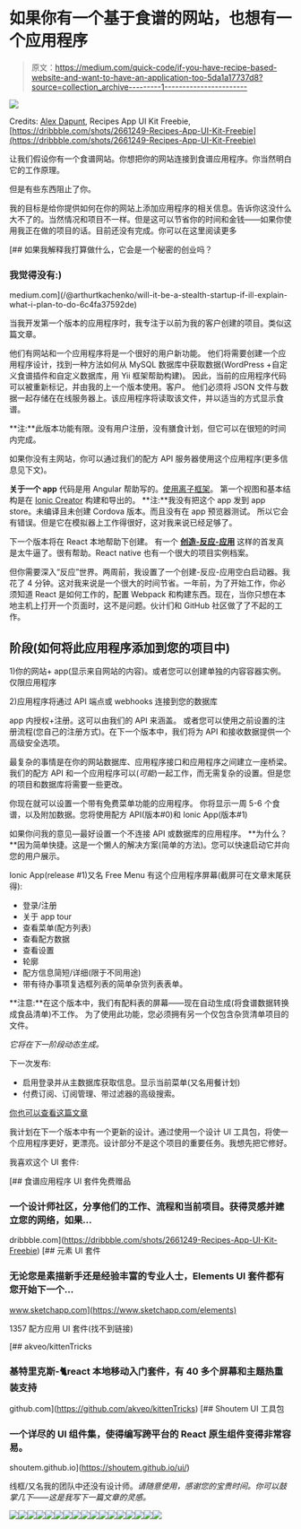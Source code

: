 # 如果你有一个基于食谱的网站，也想有一个应用程序

> 原文：<https://medium.com/quick-code/if-you-have-recipe-based-website-and-want-to-have-an-application-too-5da1a17737d8?source=collection_archive---------1----------------------->

![](img/ddbed7edc3ea742950f50eb0a99a7edc.png)

Credits: [Alex Dapunt](https://dribbble.com/alexdapunt), Recipes App UI Kit Freebie, [https://dribbble.com/shots/2661249-Recipes-App-UI-Kit-Freebie](https://dribbble.com/shots/2661249-Recipes-App-UI-Kit-Freebie)

让我们假设你有一个食谱网站。你想把你的网站连接到食谱应用程序。你当然明白它的工作原理。

但是有些东西阻止了你。

我的目标是给你提供如何在你的网站上添加应用程序的相关信息。告诉你这没什么大不了的。当然情况和项目不一样。但是这可以节省你的时间和金钱——如果你使用我正在做的项目的话。目前还没有完成。你可以在这里阅读更多

[](/@arthurtkachenko/will-it-be-a-stealth-startup-if-ill-explain-what-i-plan-to-do-6c4fa37592de) [## 如果我解释我打算做什么，它会是一个秘密的创业吗？

### 我觉得没有:)

medium.com](/@arthurtkachenko/will-it-be-a-stealth-startup-if-ill-explain-what-i-plan-to-do-6c4fa37592de) 

当我开发第一个版本的应用程序时，我专注于以前为我的客户创建的项目。类似这篇文章。

他们有网站和一个应用程序将是一个很好的用户新功能。
他们将需要创建一个应用程序设计，找到一种方法如何从 MySQL 数据库中获取数据(WordPress +自定义食谱插件和自定义数据库，用 Yii 框架帮助构建)。
因此，当前的应用程序代码可以被重新标记，并由我的上一个版本使用。客户。
他们必须将 JSON 文件与数据一起存储在在线服务器上。该应用程序将读取该文件，并以适当的方式显示食谱。

**注:**此版本功能有限。没有用户注册，没有膳食计划，但它可以在很短的时间内完成。

如果你没有主网站，你可以通过我们的配方 API 服务器使用这个应用程序(更多信息见下文)。

**关于一个 app**
代码是用 Angular 帮助写的。[使用离子框架](https://www.google.com.ua/url?sa=t&rct=j&q=&esrc=s&source=web&cd=1&cad=rja&uact=8&ved=0ahUKEwiCmuj7-sPYAhVD_ywKHaGjAWUQFggzMAA&url=https%3A%2F%2Fionicframework.com%2F&usg=AOvVaw3OzgWJQULniw0wtc6C98zf)。
第一个视图和基本结构是在 [Ionic Creator](https://www.google.com.ua/url?sa=t&rct=j&q=&esrc=s&source=web&cd=2&cad=rja&uact=8&ved=0ahUKEwjC7cD_-sPYAhWJ2CwKHV-ACGAQFggvMAE&url=https%3A%2F%2Fionicframework.com%2Fpro%2Fcreator&usg=AOvVaw1zWj2N_4xGJEVkXo1G8p8k) 构建和导出的。
**注:**我没有把这个 app 发到 app store。未编译且未创建 Cordova 版本。而且没有在 app 预览器测试。
所以它会有错误。但是它在模拟器上工作得很好，这对我来说已经足够了。

下一个版本将在 React 本地帮助下创建。
有一个 [**创造-反应-应用**](https://www.google.com.ua/url?sa=t&rct=j&q=&esrc=s&source=web&cd=1&cad=rja&uact=8&ved=0ahUKEwiqs_Ob-8PYAhXG8ywKHeKaAWwQFgg5MAA&url=https%3A%2F%2Fgithub.com%2Ffacebookincubator%2Fcreate-react-app&usg=AOvVaw0TRGkiD838CKaJso8dGVxW) 这样的首发真是太牛逼了。很有帮助。React native 也有一个很大的项目实例档案。

但你需要深入“反应”世界。两周前，我设置了一个创建-反应-应用空白启动器。我花了 4 分钟。这对我来说是一个很大的时间节省。一年前，为了开始工作，你必须知道 React 是如何工作的，配置 Webpack 和构建东西。现在，当你只想在本地主机上打开一个页面时，这不是问题。伙计们和 GitHub 社区做了了不起的工作。

## 阶段(如何将此应用程序添加到您的项目中)

1)你的网站+ app(显示来自网站的内容)。或者您可以创建单独的内容容器实例。仅限应用程序

2)应用程序将通过 API 端点或 webhooks 连接到您的数据库

app 内授权+注册。这可以由我们的 API 来涵盖。
或者您可以使用之前设置的注册流程(您自己的注册方式)。在下一个版本中，我们将为 API 和接收数据提供一个高级安全选项。

最复杂的事情是在你的网站数据库、应用程序接口和应用程序之间建立一座桥梁。我们的配方 API 和一个应用程序可以(*可能*)一起工作，而无需复杂的设置。但是您的项目和数据库将需要一些更改。

你现在就可以设置一个带有免费菜单功能的应用程序。
你将显示一周 5-6 个食谱，以及附加数据。您将使用配方 API(版本#0)和 Ionic App(版本#1)

如果你问我的意见—最好设置一个不连接 API 或数据库的应用程序。
**为什么？**因为简单快捷。这是一个懒人的解决方案(简单的方法)。您可以快速启动它并向您的用户展示。

Ionic App(release #1)又名 Free Menu 有这个应用程序屏幕(截屏可在文章末尾获得):

*   登录/注册
*   关于 app tour
*   查看菜单(配方列表)
*   查看配方数据
*   查看设置
*   轮廓
*   配方信息简短/详细(限于不同用途)
*   带有待办事项复选框列表的简单杂货列表表单。

**注意:**在这个版本中，我们有配料表的屏幕——现在自动生成(将食谱数据转换成食品清单)不工作。
为了使用此功能，您必须拥有另一个仅包含杂货清单项目的文件。

*它将在下一阶段动态生成。*

下一次发布:

*   启用登录并从主数据库获取信息。显示当前菜单(又名用餐计划)
*   付费订阅、订阅管理、带过滤器的高级搜索。

[你也可以查看这篇文章](/p/recipe-based-tech-projects-database-structure-basic-troubles-to-be-ready-for-6b48cab2dc2b)

我计划在下一个版本中有一个更新的设计。通过使用一个设计 UI 工具包，将使一个应用程序更好，更漂亮。设计部分不是这个项目的重要任务。我想先把它修好。

我喜欢这个 UI 套件:

[](https://dribbble.com/shots/2661249-Recipes-App-UI-Kit-Freebie) [## 食谱应用程序 UI 套件免费赠品

### 一个设计师社区，分享他们的工作、流程和当前项目。获得灵感并建立您的网络，如果…

dribbble.com](https://dribbble.com/shots/2661249-Recipes-App-UI-Kit-Freebie) [](https://www.sketchapp.com/elements) [## 元素 UI 套件

### 无论您是素描新手还是经验丰富的专业人士，Elements UI 套件都有您开始下一个…

www.sketchapp.com](https://www.sketchapp.com/elements) 

1357 配方应用 UI 套件(找不到链接)

[](https://github.com/akveo/kittenTricks) [## akveo/kittenTricks

### 基特里克斯-🐈react 本地移动入门套件，有 40 多个屏幕和主题热重装支持

github.com](https://github.com/akveo/kittenTricks) [](https://shoutem.github.io/ui/) [## Shoutem UI 工具包

### 一个详尽的 UI 组件集，使得编写跨平台的 React 原生组件变得非常容易。

shoutem.github.io](https://shoutem.github.io/ui/) 

线框/又名我的团队中还没有设计师。*请随意使用，感谢您的宝贵时间。你可以鼓掌几下——这是我写下一篇文章的灵感。*

![](img/0ed6ff866e1589fd874a27e8713d5320.png)![](img/6a3887f48c8db79cb0b617c899b3cf17.png)![](img/523ac92c1b24785ddcc6024f11c1bc9e.png)![](img/687deb1564d0432d89ae63de9f2cc1d9.png)![](img/ce8e52f74ea69d8c395ca7b4edbac160.png)![](img/b389ef08e6c55172b5e069e569a6d32a.png)![](img/60ce18186d75b9f7872880060bde88c7.png)![](img/f4c4cffb2029c9cb9bd3077fdc000afa.png)![](img/ca2134db38623ad3b3a942747e4db6a4.png)![](img/028399689063d2964239155bc3bdccb5.png)![](img/6da355fa8c936c517f96b85e4a916805.png)![](img/9f738d661adabb4076957415b8944d63.png)![](img/46eb50d6f0067d85300043099c513bb8.png)![](img/4c29a518449559bbf3c3e11be732dfd6.png)![](img/fc95c8e38a904ab0a1b566a973c803de.png)![](img/0eedb5f9fe7506f3b6544139046ead76.png)![](img/961282123e9636a9adce78eb476dd64d.png)